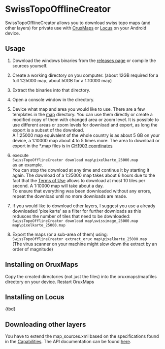 # SwissTopoOfflineCreator

SwissTopoOfflineCreator allows you to download swiss topo maps (and other layers)
for private use with [OruxMaps](https://www.oruxmaps.com/cs/en/more/downloads) or
[Locus](https://www.locusmap.app/) on your Android device.

## Usage

1. Download the windows binaries from the [releases page](releases) or compile
   the sources yourself.

2. Create a working directory on you computer.
   (about 12GB required for a full 1:25000 map, about 50GB for a 1:10000 map)

3. Extract the binaries into that directory.

4. Open a console window in the directory.

5. Device what map and area you would like to use. There are a few templates in 
   the [map](map) directory. You can use them directly or create a modified copy
   of them with changed area or zoom level. It is possible to use different
   areas or zoom levels for download and export, as long the export is a subset
   of the download.\
   A 1:25000 map equivalent of the whole country is as about 5 GB on your
   device, a 1:10000 map about 4 to 5 times more.
   The area to download or export in the *.map files is in 
   [CH1903 coordinates](https://de.wikipedia.org/wiki/Schweizer_Landeskoordinaten#Umrechnung_WGS84_auf_CH1903)

6. execute \
   `SwissTopoOfflineCreator download map\pixelkarte_25000.map`\
   as an example.\
   You can stop the download at any time and continue it by starting it again.
   The download of a 1:25000 map takes about 6 hours due to the fact that the
   [Terms of Use](https://www.geo.admin.ch/en/general-terms-of-use-fsdi) allows
   to download at most 10 tiles per second. A 1:10000 map will take about a day.\
   To ensure that everything was been downloaded without any errors, repeat the
   download until no more downloads are made.

7. If you would like to download other layers, I suggest you use a already
   downloaded 'pixelkarte' as a filter for further downloads as this redusces
   the number of tiles that need to be downloaded:\
   `SwissTopoOfflineCreator download map\swissimage_25000.map map\pixelkarte_25000.map`

8. Export the maps (or a sub-area of them) using:\
   `SwissTopoOfflineCreator extract_orux map\pixelkarte_25000.map`\
   (The virus scanner on your machine might slow down the extract by an
   order of magnitude)

## Installing on OruxMaps

Copy the created directories (not just the files) into the oruxmaps/mapfiles
directory on your device. Restart OruxMaps

## Installing on Locus
   
{tbd}

## Downloading other layers

You have to extend the map_sources.xml based on the specifications found in the
[Capabilities](https://wmts.geo.admin.ch/1.0.0/WMTSCapabilities.xml).
The API documentation can be found
[here](https://api3.geo.admin.ch/services/sdiservices.html#gettile).
